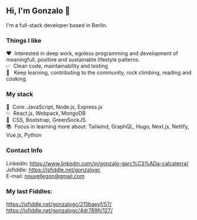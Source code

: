 ## Hi, I'm Gonzalo 👋

I'm a full-stack developer based in Berlin. 

### Things I like

:heart:&nbsp;&nbsp;Interested in deep work, egoless programming and development of meaningfull, positive and sustainable lifestyle patterns.
<br>:white_check_mark:&nbsp;&nbsp;Clean code, maintainability and testing
<br>:telescope:&nbsp;&nbsp; Keep learning, contributing to the community, rock climbing, reading and cooking.

### My stack

:gem:&nbsp;&nbsp;Core: JavaScript, Node.js, Express.js
<br>:sparkles:&nbsp;&nbsp;React.js, Webpack, MongoDB
<br>:art:&nbsp;&nbsp;CSS, Bootstrap, GreenSockJS 
<br>:books:&nbsp;&nbsp;Focus in learning more about: Tailwind, GraphQL, Hugo, Next.js, Netlify, Vue.js, Python

### Contact Info

 LinkedIn: https://www.linkedin.com/in/gonzalo-garc%C3%ADa-calcaterra/
<br>Jsfiddle: https://jsfiddle.net/gonzalogc
<br>E-mail: nouvellegon@gmail.com

### My last Fiddles:
https://jsfiddle.net/gonzalogc/215baeyf/57/
<br>https://jsfiddle.net/gonzalogc/4dr789fj/127/